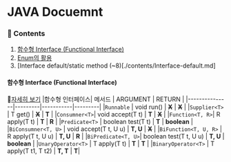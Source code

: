 # JAVA Docuemnt

### :book: Contents
1. [함수형 Interface (Functional Interface)](#함수형-Interface-(Functional-Interface))
2. [Enum의 활용](./contents/enum.md)
3. [Interface default/static method (~8)[./contents/Interface-default.md]


#### 함수형 Interface (Functional Interface)
:memo:[자세히 보기](./contents/Funcional-interface.md)
|함수형 인터페이스|  메서드 | ARGUMENT | RETURN |
|---------------|---------|-----------|---------|
|`Runnable`       | void run() | ~~**X**~~ | ~~**X**~~ |
|`Supplier<T>`     | T get()    | ~~**X**~~ | **T** |
|`Consumner<T>`| void accept(T t) | **T** | ~~**X**~~ |
|`Function<T, R>`| R apply(T t) | **T** | **R** |
|`Predicate<T>` | boolean test(T t) | **T** | **boolean** |
|`BiConsumner<T, U>` | void accept(T t, U u) | **T, U** | ~~**X**~~ |
|`BiFunction<T, U, R>` | R apply(T t, U u)    | **T, U** |  **R** |
|`BiPredicate<T, U>`| boolean test(T t, U u) | **T, U** |  **boolean** |
|`UnaryOperator<T>` | T apply(T t) | **T** | **T** |
|`BinaryOperator<T>` | T apply(T t1, T t2)    | **T, T** | **T**|
